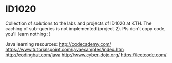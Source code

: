 # ID1020
Collection of solutions to the labs and projects of ID1020 at KTH. The caching of sub-queries is not implemented (project 2). Pls don't copy code, you'll learn nothing :(

Java learning resources:
http://codecademy.com/
https://www.tutorialspoint.com/javaexamples/index.htm
http://codingbat.com/java
http://www.cyber-dojo.org/
https://leetcode.com/
